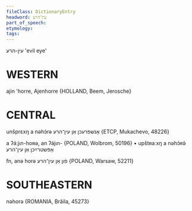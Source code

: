 ```yaml
---
fileClass: DictionaryEntry
headword: עין־הרע
part_of_speech: 
etymology: 
tags: 
---
```

עין-הרע
'evil eye'

WESTERN
========

ajin 'horre, Ajenhorre {HOLLAND, Beem, Jerosche}

CENTRAL
========

unšprɛxŋ a nəhɔ́rə אָנשפּרעכן אַן עין־הרע {ETCP, Mukachevo, 48226}

a ʔáːjɩn-hoʀə, an ʔájɩn-  {POLAND, Wolbrom, 50196}
	•	upštʀaːxŋ a nəhɔ́ʀə̃ אָפּשטרײַכן אַן עין־הרע

fn, anə horə פֿון אַן עין־הרע {POLAND, Warsaw, 52211}

SOUTHEASTERN
==============

nəhorə {ROMANIA, Brăila, 45273}
